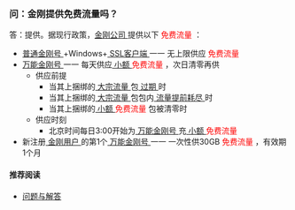 ### 问：金刚提供免费流量吗？
答：提供。据现行政策，[金刚公司 ](https://a2zitpro.github.io/web/金刚公司)提供以下<font color="Red"> 免费流量 </font>：
- [ 普通金刚号 ](https://a2zitpro.github.io/web/普通金刚号)+Windows+[ SSL客户端 ](https://a2zitpro.github.io/web/获取SSL型客户端) 一一 无上限供应<font color="Red"> 免费流量 </font>
- [ 万能金刚号 ](https://a2zitpro.github.io/web/万能金刚号) 一一 每天供应[ 小额 ](https://a2zitpro.github.io/web/小额流量)<font color="Red"> 免费流量 </font>，次日清零再供
  - 供应前提
    - 当其上捆绑的[ 大宗流量 ](https://a2zitpro.github.io/web/大宗流量)包[ 过期 ](https://a2zitpro.github.io/web/流量过期)时
    - 当其上捆绑的[ 大宗流量 ](https://a2zitpro.github.io/web/大宗流量)包包内[ 流量提前耗尽 ](https://a2zitpro.github.io/web/流量提前耗尽)时
    - 当其上捆绑的[ 小额 ](https://a2zitpro.github.io/web/小额流量)<font color="Red"> 免费流量 </font>包被清零时
  - 供应时刻
    - 北京时间每日3:00开始为[ 万能金刚号 ](https://a2zitpro.github.io/web/万能金刚号)充[ 小额 ](https://a2zitpro.github.io/web/小额流量)<font color="Red"> 免费流量 </font>
- 新注册[ 金刚用户 ](https://a2zitpro.github.io/web/金剛用户)的第1个[ 万能金刚号 ](https://a2zitpro.github.io/web/万能金刚号) 一一 一次性供30GB<font color="Red"> 免费流量 </font>，有效期1个月

#### 推荐阅读
- [问题与解答](https://a2zitpro.github.io/web/列表-问题与解答)

